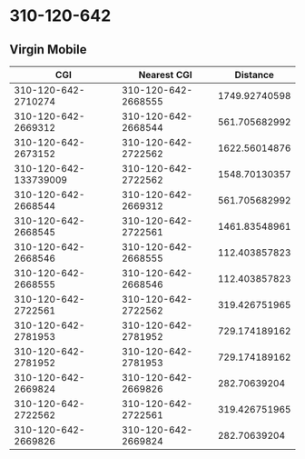 # 310-120-642
## Virgin Mobile


| CGI | Nearest CGI | Distance |
|-----|-------------|----------|
| 310-120-642-2710274 | 310-120-642-2668555 | 1749.92740598 |
| 310-120-642-2669312 | 310-120-642-2668544 | 561.705682992 |
| 310-120-642-2673152 | 310-120-642-2722562 | 1622.56014876 |
| 310-120-642-133739009 | 310-120-642-2722562 | 1548.70130357 |
| 310-120-642-2668544 | 310-120-642-2669312 | 561.705682992 |
| 310-120-642-2668545 | 310-120-642-2722561 | 1461.83548961 |
| 310-120-642-2668546 | 310-120-642-2668555 | 112.403857823 |
| 310-120-642-2668555 | 310-120-642-2668546 | 112.403857823 |
| 310-120-642-2722561 | 310-120-642-2722562 | 319.426751965 |
| 310-120-642-2781953 | 310-120-642-2781952 | 729.174189162 |
| 310-120-642-2781952 | 310-120-642-2781953 | 729.174189162 |
| 310-120-642-2669824 | 310-120-642-2669826 | 282.70639204 |
| 310-120-642-2722562 | 310-120-642-2722561 | 319.426751965 |
| 310-120-642-2669826 | 310-120-642-2669824 | 282.70639204 |
